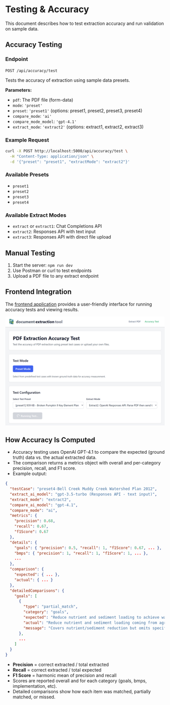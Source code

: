 # Testing & Accuracy

This document describes how to test extraction accuracy and run validation on sample data.

## Accuracy Testing

### Endpoint

`POST /api/accuracy/test`

Tests the accuracy of extraction using sample data presets.

**Parameters:**

- `pdf`: The PDF file (form-data)
- `mode`: `'preset'`
- `preset`: `'preset1'` (options: preset1, preset2, preset3, preset4)
- `compare_mode`: `'ai'`
- `compare_mode_model`: `'gpt-4.1'`
- `extract_mode`: `'extract2'` (options: extract1, extract2, extract3)

### Example Request

```bash
curl -X POST http://localhost:5000/api/accuracy/test \
  -H "Content-Type: application/json" \
  -d '{"preset": "preset1", "extractMode": "extract2"}'
```

### Available Presets

- `preset1`
- `preset2`
- `preset3`
- `preset4`

### Available Extract Modes

- `extract` or `extract1`: Chat Completions API
- `extract2`: Responses API with text input
- `extract3`: Responses API with direct file upload

## Manual Testing

1. Start the server: `npm run dev`
2. Use Postman or curl to test endpoints
3. Upload a PDF file to any extract endpoint

## Frontend Integration

The [frontend application](https://github.com/aimoradajr/doc-extractor-tool-frontend) provides a user-friendly interface for running accuracy tests and viewing results.

![alt text](TESTING-screenshot1.png)

## How Accuracy Is Computed

- Accuracy testing uses OpenAI GPT-4.1 to compare the expected (ground truth) data vs. the actual extracted data.
- The comparison returns a metrics object with overall and per-category precision, recall, and F1 score.
- Example output:

```json
{
  "testCase": "preset4-Bell Creek Muddy Creek Watershed Plan 2012",
  "extract_ai_model": "gpt-3.5-turbo (Responses API - text input)",
  "extract_mode": "extract2",
  "compare_ai_model": "gpt-4.1",
  "compare_mode": "ai",
  "metrics": {
    "precision": 0.68,
    "recall": 0.67,
    "f1Score": 0.67
  },
  "details": {
    "goals": { "precision": 0.5, "recall": 1, "f1Score": 0.67, ... },
    "bmps": { "precision": 1, "recall": 1, "f1Score": 1, ... },
    ...
  },
  "comparison": {
    "expected": { ... },
    "actual": { ... }
  },
  "detailedComparisons": {
    "goals": [
      {
        "type": "partial_match",
        "category": "goals",
        "expected": "Reduce nutrient and sediment loading to achieve water quality standards...",
        "actual": "Reduce nutrient and sediment loading coming from agricultural lands...",
        "message": "Covers nutrient/sediment reduction but omits specific water quality standards."
      },
      ...
    ]
  }
}
```

- **Precision** = correct extracted / total extracted
- **Recall** = correct extracted / total expected
- **F1 Score** = harmonic mean of precision and recall
- Scores are reported overall and for each category (goals, bmps, implementation, etc).
- Detailed comparisons show how each item was matched, partially matched, or missed.
